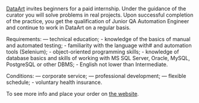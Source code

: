 [DataArt](https://vk.com/dataart) invites beginners for a paid internship. Under the guidance of the curator you will solve problems in real projects. Upon successful completion of the practice, you get the qualification of Junior QA Automation Engineer and continue to work in DataArt on a regular basis.

Requirements: — technical education; - knowledge of the basics of manual and automated testing; - familiarity with the language with# and automation tools (Selenium); - object-oriented programming skills; - knowledge of database basics and skills of working with MS SQL Server, Oracle, MySQL, PostgreSQL or other DBMS; - English not lower than Intermediate.

Conditions: — corporate service; — professional development; — flexible schedule; - voluntary health insurance.

To see more info and place your order on [the website](www.dataart.ru/vacancy/qaa059).